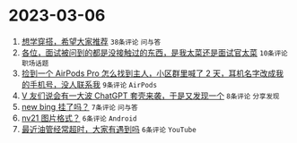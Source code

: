 # 2023-03-06

1. [想学穿搭，希望大家推荐](https://www.v2ex.com/t/921432) `38条评论` `问与答`
1. [各位，面试被问到的都是没接触过的东西，是我太菜还是面试官太菜](https://www.v2ex.com/t/921448) `10条评论` `职场话题`
1. [捡到一个 AirPods Pro 怎么找到主人，小区群里喊了 2 天，耳机名字改成我的手机号，没人联系我](https://www.v2ex.com/t/921440) `9条评论` `AirPods`
1. [V 友们说会有一大波 ChatGPT 套壳来袭，于是又发现一个](https://www.v2ex.com/t/921435) `8条评论` `分享发现`
1. [new bing 挂了吗？](https://www.v2ex.com/t/921433) `7条评论` `问与答`
1. [nv21 图片格式？](https://www.v2ex.com/t/921436) `6条评论` `Android`
1. [最近油管经常超时，大家有遇到吗](https://www.v2ex.com/t/921428) `6条评论` `YouTube`
